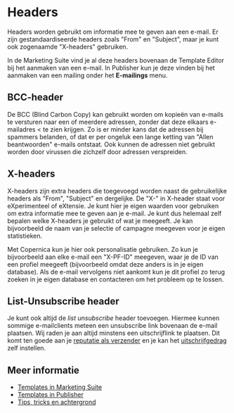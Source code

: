 # Headers
Headers worden gebruikt om informatie mee te geven aan een e-mail.
Er zijn gestandaardiseerde headers zoals "From" en "Subject", maar je
kunt ook zogenaamde "X-headers" gebruiken.

In de Marketing Suite vind je al deze headers bovenaan de Template Editor
bij het aanmaken van een e-mail. In Publisher kun je deze vinden bij het
aanmaken van een mailing onder het **E-mailings** menu.

## BCC-header
De BCC (Blind Carbon Copy) kan gebruikt worden om kopieën van e-mails te
versturen naar een of meerdere adressen, zonder dat deze elkaars e-mailadres <
te zien krijgen. Zo is er minder kans dat de adressen bij spammers
belanden, of dat er per ongeluk een lange ketting van "Allen beantwoorden"
e-mails ontstaat. Ook kunnen de adressen niet gebruikt worden door virussen
die zichzelf door adressen verspreiden.

## X-headers
X-headers zijn extra headers die toegevoegd worden naast de gebruikelijke
headers als "From", "Subject" en dergelijke. De "X-" in X-header staat voor
eXperimenteel of eXtensie. Je kunt hier je eigen waarden voor gebruiken
om extra informatie mee te geven aan je e-mail. Je kunt dus helemaal zelf
bepalen welke X-headers je gebruikt of wat je meegeeft. Je kan bijvoorbeeld
de naam van je selectie of campagne meegeven voor je eigen statistieken.

Met Copernica kun je hier ook personalisatie gebruiken. Zo kun je bijvoorbeeld
aan elke e-mail een "X-PF-ID" meegeven, waar je de ID van een profiel meegeeft
(bijvoorbeeld omdat deze anders is in je eigen database). Als de e-mail
vervolgens niet aankomt kun je dit profiel zo terug zoeken in je eigen database
en contacteren om het probleem op te lossen.

## List-Unsubscribe header
Je kunt ook altijd de *list unsubscribe* header toevoegen. Hiermee
kunnen sommige e-mailclients meteen een unsubscribe link bovenaan de
e-mail plaatsen. Wij raden je aan altijd minstens een uitschrijflink te
plaatsen. Dit komt ten goede aan je
[reputatie als verzender](./sender-reputation) en je kan het
[uitschrijfgedrag](./database-unsubscribe-behavior) zelf instellen.

## Meer informatie
* [Templates in Marketing Suite](./emailings-ms-templates)
* [Templates in Publisher](./emailings-publisher-templates)
* [Tips, tricks en achtergrond](./tips-and-tricks)
